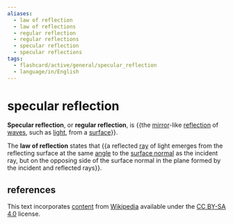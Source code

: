 ```yaml
---
aliases:
  - law of reflection
  - law of reflections
  - regular reflection
  - regular reflections
  - specular reflection
  - specular reflections
tags:
  - flashcard/active/general/specular_reflection
  - language/in/English
---
```


# specular reflection

__Specular reflection__, or __regular reflection__, is {{the [mirror](mirror.md)-like [reflection](reflection%20(physics).md) of [waves](wave.md), such as [light](light.md), from a [surface](surface.md)}}.

The __law of reflection__ states that {{a reflected [ray](ray%20(optics).md) of light emerges from the reflecting surface at the same [angle](angle.md) to the [surface normal](normal%20(geometry).md) as the incident ray, but on the opposing side of the surface normal in the plane formed by the incident and reflected rays}}.

## references

This text incorporates [content](https://en.wikipedia.org/wiki/specular_reflection) from [Wikipedia](Wikipedia.md) available under the [CC BY-SA 4.0](https://creativecommons.org/licenses/by-sa/4.0/) license.
